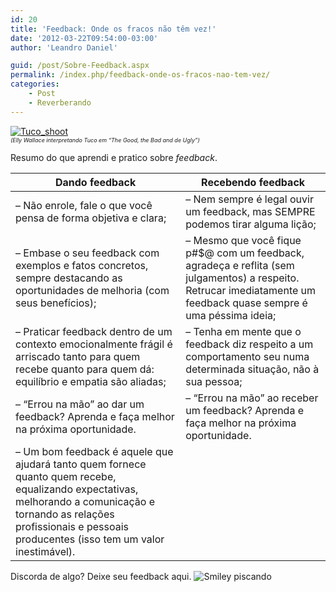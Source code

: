 ```yaml
---
id: 20
title: 'Feedback: Onde os fracos não têm vez!'
date: '2012-03-22T09:54:00-03:00'
author: 'Leandro Daniel'

guid: /post/Sobre-Feedback.aspx
permalink: /index.php/feedback-onde-os-fracos-nao-tem-vez/
categories:
    - Post
    - Reverberando
---
```


[![Tuco_shoot](http://leandrodaniel.com/pics/Tuco_shoot_thumb_1.png "Tuco_shoot")](http://leandrodaniel.com/pics/Tuco_shoot_1.png)   
<span style="font-size: xx-small;">*(Elly Wallace interpretando Tuco em “The Good, the Bad and de Ugly”)*</span>

Resumo do que aprendi e pratico sobre *feedback*.

| **Dando feedback** | **Recebendo feedback** |
|---|---|
| – Não enrole, fale o que você pensa de forma objetiva e clara; | – Nem sempre é legal ouvir um feedback, mas SEMPRE podemos tirar alguma lição; |
| – Embase o seu feedback com exemplos e fatos concretos, sempre destacando as oportunidades de melhoria (com seus benefícios); | – Mesmo que você fique p#$@ com um feedback, agradeça e reflita (sem julgamentos) a respeito. Retrucar imediatamente um feedback quase sempre é uma péssima ideia; |
| – Praticar feedback dentro de um contexto emocionalmente frágil é arriscado tanto para quem recebe quanto para quem dá: equilíbrio e empatia são aliadas; | – Tenha em mente que o feedback diz respeito a um comportamento seu numa determinada situação, não à sua pessoa; |
| – “Errou na mão” ao dar um feedback? Aprenda e faça melhor na próxima oportunidade. | – “Errou na mão” ao receber um feedback? Aprenda e faça melhor na próxima oportunidade. |
| – Um bom feedback é aquele que ajudará tanto quem fornece quanto quem recebe, equalizando expectativas, melhorando a comunicação e tornando as relações profissionais e pessoais producentes (isso tem um valor inestimável). |

Discorda de algo? Deixe seu feedback aqui. ![Smiley piscando](http://leandrodaniel.com/pics/wlEmoticon-winkingsmile_2.png)